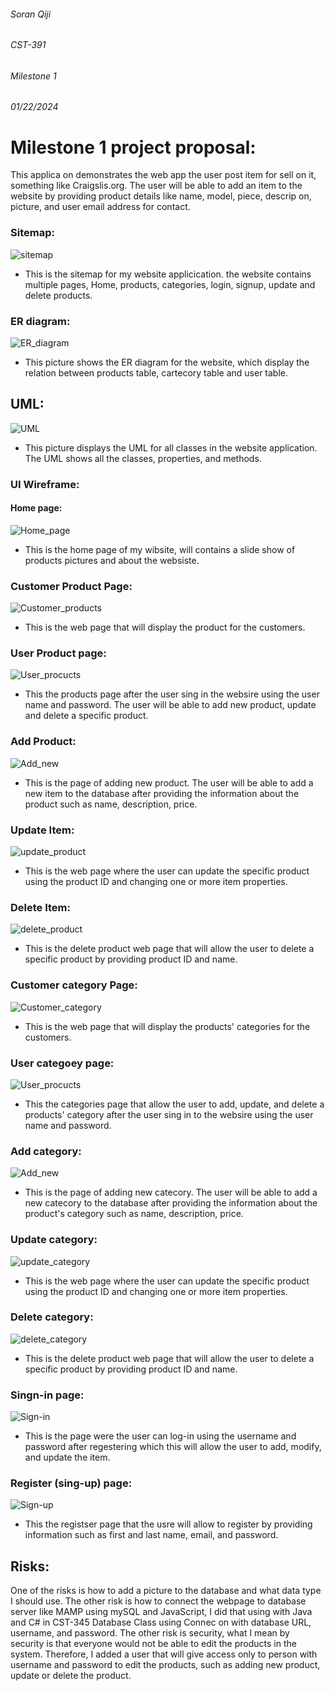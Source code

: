  
###### Soran Qiji 
###### CST-391 
###### Milestone 1 
###### 01/22/2024 

# Milestone 1 project proposal: 

This applica on demonstrates the web app the user post item for sell on it, something like Craigslis.org. 
The user will be able to add an item to the website by providing product details like name, model, piece, descrip on, picture, and user email address for contact. 

### Sitemap: 
![sitemap](images/sitemap.png)
- This is the sitemap for my website applicication. the website contains multiple pages, Home, products, categories, login, signup, update and delete products.

### ER diagram: 
![ER_diagram](images/ER.png)
- This picture shows the ER diagram for the website, which display the relation between products table, cartecory table and user table. 

## UML: 
![UML](images/uml.png)
- This picture displays the UML for all classes in the website application. The UML shows all the classes, properties, and methods.
### UI Wireframe:  

#### Home page: 
![Home_page](images/Wireframe_Home.png)
- This is the home page of my wibsite, will contains a slide show of products pictures and about the websiste.

### Customer Product Page: 
![Customer_products](images/Wireframe_products.png)
- This is the web page that will display the product for the customers.

### User Product page:
![User_procucts](images/user_products.png) 
- This the products page after the user sing in the websire using the user name and password. The user will be able to add new product, update and delete a specific product.
 
### Add Product: 
![Add_new](images/add_product.png)
- This is the page of adding new product. The user will be able to add a new item to the database after providing the information about the product such as name, description, price.

### Update Item: 
![update_product](images/products_update.png)
- This is the web page where the user can update the specific product using the product ID and changing one or more item properties.
 
### Delete Item: 
![delete_product](images/products_delete.png)
 - This is the delete product web page that will allow the user to delete a specific product by providing product ID and name.
 
 ### Customer category Page: 
![Customer_category](images/customer_categories.png)
- This is the web page that will display the products' categories for the customers.

### User categoey page:
![User_procucts](images/user_categories.png) 
- This the categories page that allow the user to add, update, and delete a products' category after the user sing in to the websire using the user name and password.
 
### Add category: 
![Add_new](images/add_category.png)
- This is the page of adding new catecory. The user will be able to add a new catecory to the database after providing the information about the product's category such as name, description, price.

### Update category: 
![update_category](images/categories_update.png)
- This is the web page where the user can update the specific product using the product ID and changing one or more item properties.
 
### Delete category: 
![delete_category](images/categories_delete.png)
 - This is the delete product web page that will allow the user to delete a specific product by providing product ID and name.
 
 ### Singn-in page:
 ![Sign-in](images/login.png)
 - This is the page were the user can log-in using the username and password after regestering which this will allow the user to add, modify, and update the item.

 ### Register (sing-up) page:
 ![Sign-up](images/signup.png)
 - This the registser page that the usre will allow to register by providing information such as first and last name, email, and password.
 
## Risks: 
One of the risks is how to add a picture to the database and what data type I should use. The other risk is how to connect the webpage to database server like MAMP using mySQL and JavaScript, I did that using with Java and C# in CST-345 Database Class using Connec on with database URL, username, and password. The other risk is security, what I mean by security is that everyone would not be able to edit the products in the system. Therefore, I added a user that will give access only to person with username and password to edit the products, such as adding new product, update or delete the product. 